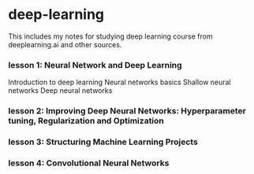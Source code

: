 # deep-learning
This includes my notes for studying deep learning course from deeplearning.ai and other sources. 

### lesson 1: Neural Network and Deep Learning
Introduction to deep learning
Neural networks basics 
Shallow neural networks
Deep neural networks 
	
### lesson 2: Improving Deep Neural Networks: Hyperparameter tuning, Regularization and Optimization

### lesson 3: Structuring Machine Learning Projects

### lesson 4: Convolutional Neural Networks

 

